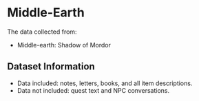 # Middle-Earth

The data collected from:

- Middle-earth: Shadow of Mordor

## Dataset Information

- Data included: notes, letters, books, and all item descriptions. 
- Data not included: quest text and NPC conversations. 



